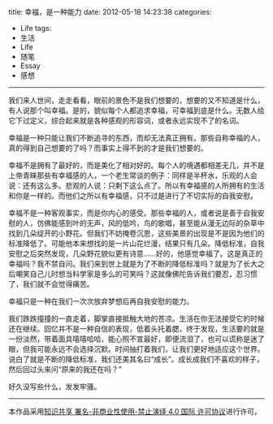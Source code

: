 title: 幸福，是一种能力
date: 2012-05-18 14:23:38
categories: 
- Life
tags: 
- 生活
- Life
- 随笔
- Essay
- 感想
---



我们来人世间，走走看看，眼前的景色不是我们想要的，想要的又不知道是什么，有人说那个叫幸福。是的，貌似每个人都追求幸福，可幸福到底是什么。无数人给它下过定义，综合起来就是各种感观的形容词，或者永远实现不了的名词。

幸福是一种只能让我们不断追寻的东西，而却无法真正拥有。那些自称幸福的人，真的得到自己想要的了吗？而事实上得不到的才是我们想要的。 

幸福不是拥有了最好的，而是美化了相对好的。每个人的境遇都相差无几，并不是上帝青睐那些有幸福感的人，一个老生常谈的例子：同样是半杯水，乐观的人会说：还有这么多。悲观的人说：只剩下这么点了。所以有幸福感的人所拥有的生活和你是一样的。而他们之所以有幸福感，只不过是进行了不切实际的自我安慰。 


幸福不是一种客观事实，而是你内心的感受。那些幸福的人，或者说是善于自我安慰的人，仿佛能感到叶的无声，风的低吟，鸟的歌唱，甚至能从漫无边际的杂草中找到几朵绽开的小野花。但我们不妨掩卷沉思，这些美景的出现是不是因为他们的标准降低了。可能他本来想找的是一片山花烂漫，结果只有几朵。降低标准，自我安慰之后突然发现，几朵野花貌似更有诗意……好的，他感觉幸福了。这是真正的幸福吗？我不禁自问。我们来到世上就是为了不断的降低标准吗？就是为了长大之后嘲笑自己儿时想当科学家是多么的可笑吗？这就像佛陀告诉我们要忍，忍习惯了，我们就不会觉得痛苦。 

幸福只是一种在我们一次次放弃梦想后再自我安慰的能力。 

<!-- more -->

我们跌跌撞撞的一直走着，脚掌直接抵触大地的苍凉。生活在你无法接受它的时候还在继续。回忆并不是一种自信的表现，低着头托着腮，终于发现，生活要的就是一份淡然，带着面具嘻嘻哈哈，能心照不宣最好，即便流泪了，也可以谎称是迷了眼，但我可能永远不会选择沉默。时间抽打着我们，让我们更好地适应这个世界。说白了就是不断的降低标准，我们还美其名曰“成长”。成长成我们不喜欢的样子，然后回过头来问“原来的我还在吗？”

好久没写些什么，发发牢骚。




--------------
本作品采用[知识共享 署名-非商业性使用-禁止演绎 4.0 国际 许可协议](http://creativecommons.org/licenses/by-nc-nd/4.0/)进行许可。
